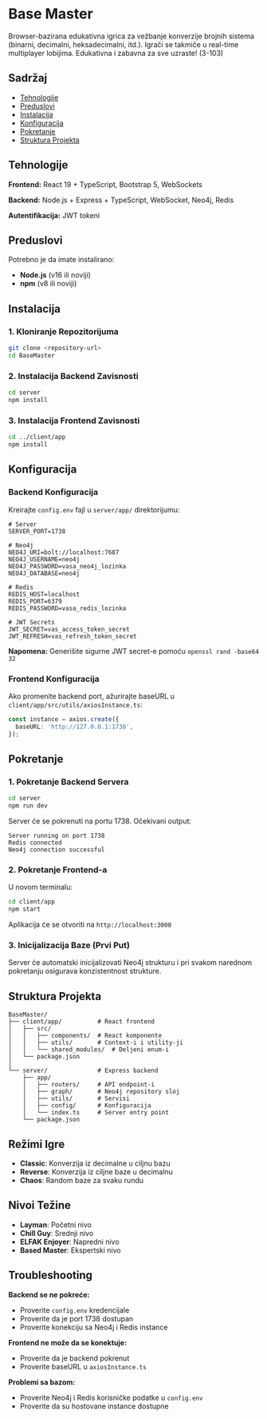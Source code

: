 # Base Master

Browser-bazirana edukativna igrica za vežbanje konverzije brojnih sistema (binarni, decimalni, heksadecimalni, itd.). Igrači se takmiče u real-time multiplayer lobijima. Edukativna i zabavna za sve uzraste! (3-103)

## Sadržaj

- [Tehnologije](#tehnologije)
- [Preduslovi](#preduslovi)
- [Instalacija](#instalacija)
- [Konfiguracija](#konfiguracija)
- [Pokretanje](#pokretanje)
- [Struktura Projekta](#struktura-projekta)

## Tehnologije

**Frontend:** React 19 + TypeScript, Bootstrap 5, WebSockets

**Backend:** Node.js + Express + TypeScript, WebSocket, Neo4j, Redis

**Autentifikacija:** JWT tokeni

## Preduslovi

Potrebno je da imate instalirano:

- **Node.js** (v16 ili noviji)
- **npm** (v8 ili noviji)

## Instalacija

### 1. Kloniranje Repozitorijuma

```bash
git clone <repository-url>
cd BaseMaster
```

### 2. Instalacija Backend Zavisnosti

```bash
cd server
npm install
```

### 3. Instalacija Frontend Zavisnosti

```bash
cd ../client/app
npm install
```

## Konfiguracija

### Backend Konfiguracija

Kreirajte `config.env` fajl u `server/app/` direktorijumu:

```env
# Server
SERVER_PORT=1738

# Neo4j
NEO4J_URI=bolt://localhost:7687
NEO4J_USERNAME=neo4j
NEO4J_PASSWORD=vasa_neo4j_lozinka
NEO4J_DATABASE=neo4j

# Redis
REDIS_HOST=localhost
REDIS_PORT=6379
REDIS_PASSWORD=vasa_redis_lozinka

# JWT Secrets
JWT_SECRET=vas_access_token_secret
JWT_REFRESH=vas_refresh_token_secret
```

**Napomena:** Generišite sigurne JWT secret-e pomoću `openssl rand -base64 32`

### Frontend Konfiguracija

Ako promenite backend port, ažurirajte baseURL u `client/app/src/utils/axiosInstance.ts`:

```typescript
const instance = axios.create({
  baseURL: 'http://127.0.0.1:1738',
});
```

## Pokretanje

### 1. Pokretanje Backend Servera

```bash
cd server
npm run dev
```

Server će se pokrenuti na portu 1738. Očekivani output:
```
Server running on port 1738
Redis connected
Neo4j connection successful
```

### 2. Pokretanje Frontend-a

U novom terminalu:

```bash
cd client/app
npm start
```

Aplikacija će se otvoriti na `http://localhost:3000`

### 3. Inicijalizacija Baze (Prvi Put)

Server će automatski inicijalizovati Neo4j strukturu i pri svakom narednom pokretanju osigurava konzistentnost strukture.

## Struktura Projekta

```
BaseMaster/
├── client/app/          # React frontend
│   ├── src/
│   │   ├── components/  # React komponente
│   │   ├── utils/       # Context-i i utility-ji
│   │   └── shared_modules/  # Deljeni enum-i
│   └── package.json
│
└── server/              # Express backend
    ├── app/
    │   ├── routers/     # API endpoint-i
    │   ├── graph/       # Neo4j repository sloj
    │   ├── utils/       # Servisi
    │   ├── config/      # Konfiguracija
    │   └── index.ts     # Server entry point
    └── package.json
```

## Režimi Igre

- **Classic**: Konverzija iz decimalne u ciljnu bazu
- **Reverse**: Konverzija iz ciljne baze u decimalnu
- **Chaos**: Random baze za svaku rundu

## Nivoi Težine

- **Layman**: Početni nivo
- **Chill Guy**: Srednji nivo
- **ELFAK Enjoyer**: Napredni nivo
- **Based Master**: Ekspertski nivo

## Troubleshooting

**Backend se ne pokreće:**
- Proverite `config.env` kredencijale
- Proverite da je port 1738 dostupan
- Proverite konekciju sa Neo4j i Redis instance

**Frontend ne može da se konektuje:**
- Proverite da je backend pokrenut
- Proverite baseURL u `axiosInstance.ts`

**Problemi sa bazom:**
- Proverite Neo4j i Redis korisničke podatke u `config.env`
- Proverite da su hostovane instance dostupne
